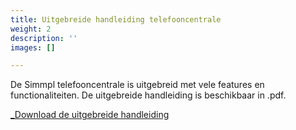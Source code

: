 ```yaml
---
title: Uitgebreide handleiding telefooncentrale
weight: 2
description: ''
images: []

---
```

De Simmpl telefooncentrale is uitgebreid met vele features en functionaliteiten. De uitgebreide handleiding is beschikbaar in .pdf.

<a href="[http://www.simmpl.nl/downloads/Welkom_op_de_Simmpl_telefooncentrale.pdf](http://www.simmpl.nl/downloads/Welkom_op_de_Simmpl_telefooncentrale.pdf)" _target="_blank" class="button">_Download de uitgebreide handleiding</a>